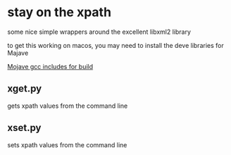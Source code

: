 # stay on the xpath

some nice simple wrappers around the excellent libxml2 library

to get this working on macos, you may need to install the deve libraries for Majave

[Mojave gcc includes for build](https://silvae86.github.io/sysadmin/mac/osx/mojave/beta/libxml2/2018/07/05/fixing-missing-headers-for-homebrew-in-mac-osx-mojave/)

## xget.py

gets xpath values from the command line

## xset.py

sets xpath values from the command line



